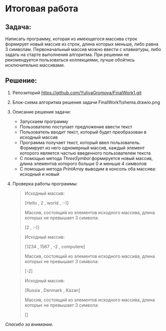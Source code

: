 #  Итоговая работа

## Задача:
 Написать программу, которая из имеющегося массива строк формирует новый массив из строк, длина которых меньше, либо равна 3 символам. Первоначальный массив можно ввести с клавиатуры, либо задать на старте выполнения алгоритма. При решении не рекомендуется пользоваться коллекциями, лучше обойтись исключительно массивами.

## Решение:
1. Репозиторий https://github.com/YuliyaGromova/FinalWork1.git
2. Блок-схема алгоритма решения задачи FinalWork1\shema.drawio.png
3. Описание решения задачи:
   - Запускаем программу
   - Пользователю поступает предложение ввести текст
   - Пользователь вводит текст, который будет преобразован в исходный массив
   - Программа получает текст, который ввел пользователь. Формирует из него одномерный массив, каждый элемент которого является частью введенного пользователем текста
   - С помощью метода *ThreeSymbol*  формируется новый массив, длина элементов которого больше 0 и меньше 4 символов
   - С помощью метода *PrintArray* выводим в консоль оба массива: исходный и новый
4. Проверка работы программы:
     > Исходный массив:
     >
     >[Hello , 2 , world , :-)]
     >
     > Массив, состоящий из элементов исходного массива, длина которых не превышает 3 символа: 
     >
     > [2 , :-)]

     > Исходный массив: 
     >
     > [1234 , 1567 , -2 , computere]
     >
     > Массив, состоящий из элементов исходного массива, длина которых не превышает 3 символа:
     >
     > [-2]

     > Исходный массив: 
     >
     > [Russia , Denmark , Kazan]
     >
     > Массив, состоящий из элементов исходного массива, длина которых не превышает 3 символа: 
     >
     > []

     
*Спасибо за внимание.*